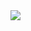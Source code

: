 <a href="https://www.telerik.com/kendo-react-ui/?utm_medium=referral&utm_source=npm&utm_campaign=kendo-ui-react-trial-npm-ripple&utm_content=banner" target="_blank">
<img src="https://www.telerik.com/kendo-react-ui/npm-banner.svg">
</a>